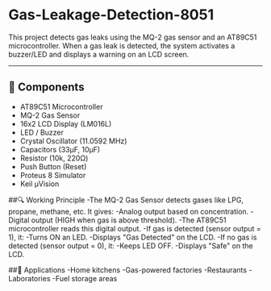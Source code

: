 # Gas-Leakage-Detection-8051
This project detects gas leaks using the MQ-2 gas sensor and an AT89C51 microcontroller. When a gas leak is detected, the system activates a buzzer/LED and displays a warning on an LCD screen.

---

## 🔧 Components
- AT89C51 Microcontroller
- MQ-2 Gas Sensor
- 16x2 LCD Display (LM016L)
- LED / Buzzer
- Crystal Oscillator (11.0592 MHz)
- Capacitors (33µF, 10µF)
- Resistor (10k, 220Ω)
- Push Button (Reset)
- Proteus 8 Simulator
- Keil µVision

##🔍 Working Principle
-The MQ-2 Gas Sensor detects gases like LPG, propane, methane, etc. It gives:
-Analog output based on concentration.
-Digital output (HIGH when gas is above threshold).
-The AT89C51 microcontroller reads this digital output.
-If gas is detected (sensor output = 1), it:
-Turns ON an LED.
-Displays "Gas Detected" on the LCD.
-If no gas is detected (sensor output = 0), it:
-Keeps LED OFF.
-Displays "Safe" on the LCD.

##📄 Applications
-Home kitchens
-Gas-powered factories
-Restaurants
-Laboratories
-Fuel storage areas


